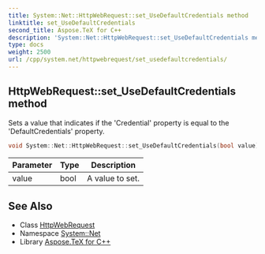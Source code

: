 ```yaml
---
title: System::Net::HttpWebRequest::set_UseDefaultCredentials method
linktitle: set_UseDefaultCredentials
second_title: Aspose.TeX for C++
description: 'System::Net::HttpWebRequest::set_UseDefaultCredentials method. Sets a value that indicates if the ''Credential'' property is equal to the ''DefaultCredentials'' property in C++.'
type: docs
weight: 2500
url: /cpp/system.net/httpwebrequest/set_usedefaultcredentials/
---
```

## HttpWebRequest::set_UseDefaultCredentials method


Sets a value that indicates if the 'Credential' property is equal to the 'DefaultCredentials' property.

```cpp
void System::Net::HttpWebRequest::set_UseDefaultCredentials(bool value) override
```


| Parameter | Type | Description |
| --- | --- | --- |
| value | bool | A value to set. |

## See Also

* Class [HttpWebRequest](../)
* Namespace [System::Net](../../)
* Library [Aspose.TeX for C++](../../../)
